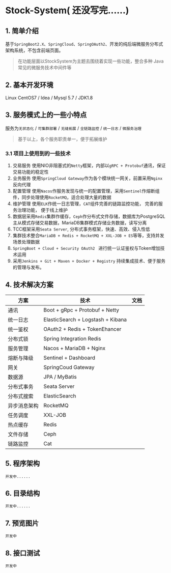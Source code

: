 # Stock-System( 还没写完......)

## 1. 简单介绍

基于`SpringBoot2.X`、`SpringCloud`、`SpringOAuth2`、开发的纯后端微服务分布式架构系统，不包含前端页面。

> 在功能层面以StockSystem为主题去围绕着实现一些功能，整合多种 Java 常见的微服务技术中间件等

## 2. 基本开发环境

Linux CentOS7 / Idea / Mysql 5.7 / JDK1.8

## 3. 服务模式上的一些小特点

服务为`无状态化` / `可集群部署` / `无缝拓展` / `全链路监控` / `统一日志` / `微服务治理`

> 基于以上，各个服务职责单一，便于拓展维护

### 3.1 项目上使用到的一些技术

1. 交易服务 使用NIO非阻塞式的`Netty`框架，内部以`gRPC + Protobuf`通讯，保证交易功能的稳定性
2. 业务服务 使用`SpringCloud Gateway`作为各个模块统一网关，前置采用`Nginx`反向代理
3. 配置管理 使用`Nacos`作服务发现与统一的配置管理，采用`Sentinel`作熔断组件，同步处理使用`RocketMQ`，适合处理大量的数据
4. 维护管理 使用`ELK`作统一日志管理，`CAT`组件完善的链路监控功能， 完善的服务治理功能， 便于线上维护
5. 数据层采用`Redis`集群作缓存，`Ceph`作分布式文件存储，数据库为PostgreSQL主从模式存储交易数据，MariaDB集群模式存储业务数据，读写分离
6. TCC框架采用`Seata Server`, 分布式事务框架，快速、高效、侵入性低
7. 集群技术整合`MariaDB + Redis + RocketMQ + XXL-JOB + ES`等等，支持并发场景处理数据
8. `SpringBoot + Cloud + Security OAuth2 ` 进行统一认证鉴权与Token增加技术运用
9. 采用`Jenkins + Git + Maven + Docker + Registry`  持续集成技术、便于服务的管理与发布。

## 4. 技术解决方案

| 方案     | 技术                                | 文档  |
|--------|-----------------------------------|-----|
| 通讯     | Boot + gRpc + Protobuf + Netty    |     |
| 统一日志   | ElasticSearch + Logstash + Kibana |     |
| 统一鉴权   | OAuth2 + Redis + TokenEhancer     |     |
| 分布式锁   | Spring Integration Redis          |     |
| 服务管理   | Nacos + MariaDB + Nginx           |     |
| 熔断与降级  | Sentinel + Dashboard              |     |
| 网关     | SpringCoud Gateway                |     |
| 数据源    | JPA / MyBatis                     |     |
| 分布式事务  | Seata Server                      |     |
| 分布式搜索  | ElasticSearch                     |     |
| 异步消息架构 | RocketMQ                          |     |
| 任务调度   | XXL-JOB                           |     |
| 热点缓存   | Redis                             |     |
| 文件存储   | Ceph                              |     |
| 链路监控   | Cat                               |     |

## 5. 程序架构

```
开发中......
```
## 6. 目录结构

```
开发中......
```

## 7. 预览图片

```
开发中
```

## 8. 接口测试

```
开发中
```
